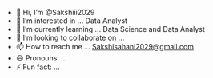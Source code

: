 - 👋 Hi, I’m @Sakshiii2029
- 👀 I’m interested in ... Data Analyst
- 🌱 I’m currently learning ... Data Science and Data Analyst
- 💞️ I’m looking to collaborate on ...
- 📫 How to reach me ... Sakshisahani2029@gmail.com
- 😄 Pronouns: ...
- ⚡ Fun fact: ...

<!---
Sakshiii2029/Sakshiii2029 is a ✨ special ✨ repository because its `README.md` (this file) appears on your GitHub profile.
You can click the Preview link to take a look at your changes.
--->
